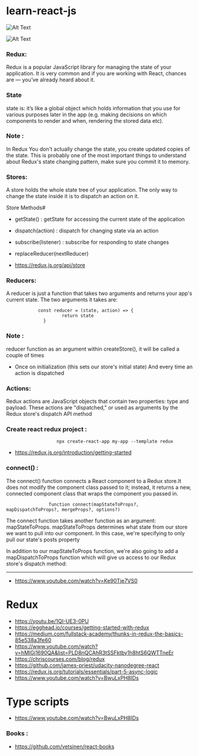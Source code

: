 # learn-react-js




![Alt Text](https://res.cloudinary.com/practicaldev/image/fetch/s--VtRaY29J--/c_limit%2Cf_auto%2Cfl_progressive%2Cq_auto%2Cw_880/https://thepracticaldev.s3.amazonaws.com/i/fewc8ez6r2e2agah717y.png )

![Alt Text](https://i.redd.it/vezwyo0qq4lz.png )

### Redux:

Redux is a popular JavaScript library for managing the state of your application. It is very common and if you are working with React, chances are — you’ve already heard about it.

### State

state is: it’s like a global object which holds information that you use for various purposes later in the app (e.g. making decisions on which components to render and when, rendering the stored data etc).

### Note :

In Redux You don't actually change the state, you create updated copies of the state. This is probably one of the most important things to understand about Redux's state changing pattern, make sure you commit it to memory.


### Stores:

A store holds the whole state tree of your application. The only way to change the state inside it is to dispatch an action on it.

Store Methods#

- getState() :    getState for accessing the current state of the application
- dispatch(action) : dispatch for changing state via an action
- subscribe(listener) : subscribe for responding to state changes
- replaceReducer(nextReducer)


- https://redux.js.org/api/store



### Reducers:

A reducer is just a function that takes two arguments and returns your app's current state. The two arguments it takes are:

                const reducer = (state, action) => {
                         return state
                  }

### Note :

   reducer function as an argument within createStore(), it will be called a couple of times
  - Once on initialization (this sets our store's initial state) And every time an action is dispatched


### Actions:

Redux actions are JavaScript objects that contain two properties: type and payload. These actions are "dispatched," or used as arguments by the Redux store's dispatch API method


### Create react redux project :

                       npx create-react-app my-app --template redux
                       
 - https://redux.js.org/introduction/getting-started     
 
 
 ###  connect() :
  
  The connect() function connects a React component to a Redux store.It does not modify the component class passed to it; instead, it returns a new, connected component class that wraps the component you passed in.


                    function connect(mapStateToProps?, mapDispatchToProps?, mergeProps?, options?)
                    
                    
 The connect function takes another function as an argument: mapStateToProps. mapStateToProps determines what state from our store we want to pull into our component. In this case, we're specifying to only pull our state's posts property


In addition to our mapStateToProps function, we're also going to add a mapDispatchToProps function which will give us access to our Redux store's dispatch method:


 
----------------------------

- https://www.youtube.com/watch?v=Ke90Tje7VS0


# Redux

- https://youtu.be/1QI-UE3-0PU
- https://egghead.io/courses/getting-started-with-redux
- https://medium.com/fullstack-academy/thunks-in-redux-the-basics-85e538a3fe60
- https://www.youtube.com/watch?v=hMIGj1690QA&list=PLD8nQCAhR3tSSFktby1h8htS6QWTTneEr
- https://chriscourses.com/blog/redux
- https://github.com/james-priest/udacity-nanodegree-react
- https://redux.js.org/tutorials/essentials/part-5-async-logic
- https://www.youtube.com/watch?v=BwuLxPH8IDs

# Type scripts
- https://www.youtube.com/watch?v=BwuLxPH8IDs


### Books :
- https://github.com/vetsinen/react-books
